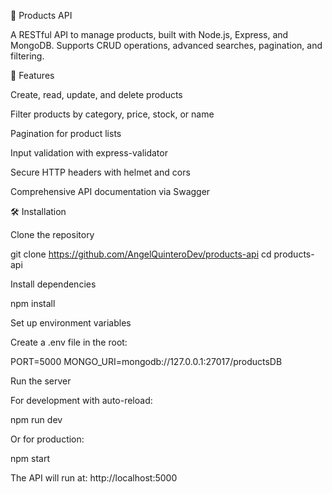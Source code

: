 🛒 Products API

A RESTful API to manage products, built with Node.js, Express, and MongoDB. Supports CRUD operations, advanced searches, pagination, and filtering.

🚀 Features

Create, read, update, and delete products

Filter products by category, price, stock, or name

Pagination for product lists

Input validation with express-validator

Secure HTTP headers with helmet and cors

Comprehensive API documentation via Swagger


🛠 Installation

Clone the repository

git clone https://github.com/AngelQuinteroDev/products-api
cd products-api

Install dependencies

npm install

Set up environment variables

Create a .env file in the root:

PORT=5000
MONGO_URI=mongodb://127.0.0.1:27017/productsDB


Run the server

For development with auto-reload:

npm run dev


Or for production:

npm start

The API will run at: http://localhost:5000